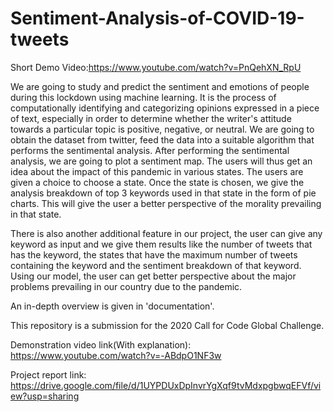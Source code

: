 # Sentiment-Analysis-of-COVID-19-tweets
Short Demo Video:https://www.youtube.com/watch?v=PnQehXN_RpU

We are going to study and predict the sentiment and emotions of people during this lockdown using machine learning. It is the process of computationally identifying and categorizing opinions expressed in a piece of text, especially in order to determine whether the writer's attitude towards a particular topic is positive, negative, or neutral. We are going to obtain the dataset from twitter, feed the data into a suitable algorithm that performs the sentimental analysis. After performing the sentimental analysis, we are going to plot a sentiment map. The users will thus get an idea about the impact of this pandemic in various states. The users are given a choice to choose a state. Once the state is chosen, we give the analysis breakdown of top 3 keywords used in that state in the form of pie charts. This will give the user a better perspective of the morality prevailing in that state.
 
There is also another additional feature in our project, the user can give any keyword as input and we give them results like the number of tweets that has the keyword, the states that have the maximum number of tweets containing the keyword and the sentiment breakdown of that keyword. Using our model, the user can get better perspective about the major problems prevailing in our country due to the pandemic.

An in-depth overview is given in 'documentation'.

This repository is a submission for the 2020 Call for Code Global Challenge.

Demonstration video link(With explanation): https://www.youtube.com/watch?v=-ABdpO1NF3w

Project report link: https://drive.google.com/file/d/1UYPDUxDpInvrYgXqf9tvMdxpgbwqEFVf/view?usp=sharing
